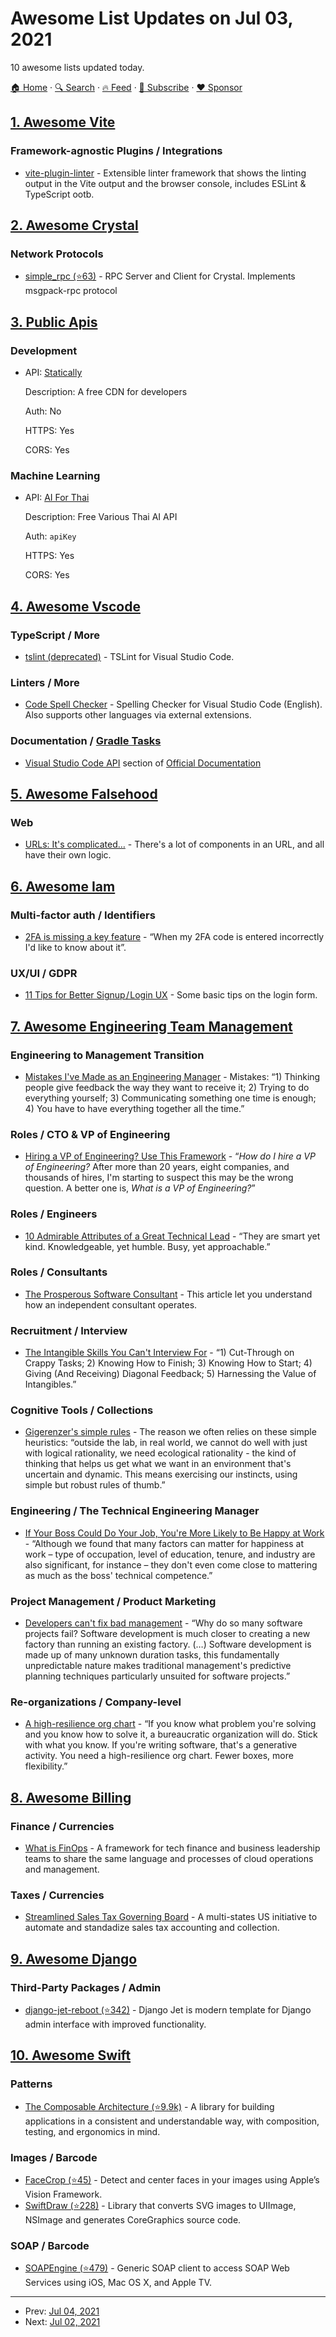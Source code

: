 # Awesome List Updates on Jul 03, 2021

10 awesome lists updated today.

[🏠 Home](/README.md) · [🔍 Search](https://www.trackawesomelist.com/search/) · [🔥 Feed](https://www.trackawesomelist.com/rss.xml) · [📮 Subscribe](https://trackawesomelist.us17.list-manage.com/subscribe?u=d2f0117aa829c83a63ec63c2f&id=36a103854c) · [❤️  Sponsor](https://github.com/sponsors/theowenyoung)



## [1. Awesome Vite](/content/vitejs/awesome-vite/README.md)

### Framework-agnostic Plugins / Integrations

*   [vite-plugin-linter](https://bitbucket.org/unimorphic/vite-plugin-linter) - Extensible linter framework that shows the linting output in the Vite output and the browser console, includes ESLint & TypeScript ootb.

## [2. Awesome Crystal](/content/veelenga/awesome-crystal/README.md)

### Network Protocols

*   [simple\_rpc (⭐63)](https://github.com/kostya/simple_rpc) - RPC Server and Client for Crystal. Implements msgpack-rpc protocol

## [3. Public Apis](/content/public-apis/public-apis/README.md)

### Development

- API: [Statically](https://statically.io/)

  Description: A free CDN for developers

  Auth: No

  HTTPS: Yes

  CORS: Yes



### Machine Learning

- API: [AI For Thai](https://aiforthai.in.th/index.php)

  Description: Free Various Thai AI API

  Auth: `apiKey`

  HTTPS: Yes

  CORS: Yes



## [4. Awesome Vscode](/content/viatsko/awesome-vscode/README.md)

### TypeScript / More

*   [tslint (deprecated)](https://marketplace.visualstudio.com/items?itemName=ms-vscode.vscode-typescript-tslint-plugin) - TSLint for Visual Studio Code.

### Linters / More

*   [Code Spell Checker](https://marketplace.visualstudio.com/items?itemName=streetsidesoftware.code-spell-checker) - Spelling Checker for Visual Studio Code (English). Also supports other languages via external extensions.

### Documentation / [Gradle Tasks](https://marketplace.visualstudio.com/items?itemName=richardwillis.vscode-gradle)

*   [Visual Studio Code API](https://code.visualstudio.com/api) section of [Official Documentation](https://code.visualstudio.com/docs)

## [5. Awesome Falsehood](/content/kdeldycke/awesome-falsehood/README.md)

### Web

*   [URLs: It's complicated…](https://www.netmeister.org/blog/urls.html) - There's a lot of components in an URL, and all have their own logic.

## [6. Awesome Iam](/content/kdeldycke/awesome-iam/README.md)

### Multi-factor auth / Identifiers

*   [2FA is missing a key feature](https://syslog.ravelin.com/2fa-is-missing-a-key-feature-c781c3861db) - “When my 2FA code is entered incorrectly I'd like to know about it”.

### UX/UI / GDPR

*   [11 Tips for Better Signup / Login UX](https://learnui.design/blog/tips-signup-login-ux.html) - Some basic tips on the login form.

## [7. Awesome Engineering Team Management](/content/kdeldycke/awesome-engineering-team-management/README.md)

### Engineering to Management Transition

*   [Mistakes I've Made as an Engineering Manager](https://css-tricks.com/mistakes-ive-made-as-an-engineering-manager/) - Mistakes: “1) Thinking people give feedback the way they want to receive it; 2) Trying to do everything yourself; 3) Communicating something one time is enough; 4) You have to have everything together all the time.”

### Roles / CTO & VP of Engineering

*   [Hiring a VP of Engineering? Use This Framework](https://review.firstround.com/hiring-a-vp-of-engineering-use-this-framework-from-shopify%27s-vpe-to-get-it-right) - “*How do I hire a VP of Engineering?* After more than 20 years, eight companies, and thousands of hires, I'm starting to suspect this may be the wrong question. A better one is, *What is a VP of Engineering?*”

### Roles / Engineers

*   [10 Admirable Attributes of a Great Technical Lead](https://betterprogramming.pub/10-admirable-attributes-of-a-great-technical-lead-251d13a8843b) - “They are smart yet kind. Knowledgeable, yet humble. Busy, yet approachable.”

### Roles / Consultants

*   [The Prosperous Software Consultant](https://dabit3.medium.com/the-prosperous-software-consultant-5dc8d705c5dd) - This article let you understand how an independent consultant operates.

### Recruitment / Interview

*   [The Intangible Skills You Can't Interview For](https://staysaasy.com/leadership/2021/04/12/the-intangible-skills-you-cant-interview-for.html) - “1) Cut-Through on Crappy Tasks; 2) Knowing How to Finish; 3) Knowing How to Start; 4) Giving (And Receiving) Diagonal Feedback; 5) Harnessing the Value of Intangibles.”

### Cognitive Tools / Collections

*   [Gigerenzer's simple rules](https://www.foundingfuel.com/article/gigerenzers-simple-rules/) - The reason we often relies on these simple heuristics: “outside the lab, in real world, we cannot do well with just with logical rationality, we need ecological rationality - the kind of thinking that helps us get what we want in an environment that's uncertain and dynamic. This means exercising our instincts, using simple but robust rules of thumb.”

### Engineering / The Technical Engineering Manager

*   [If Your Boss Could Do Your Job, You're More Likely to Be Happy at Work](https://hbr.org/2016/12/if-your-boss-could-do-your-job-youre-more-likely-to-be-happy-at-work) - “Although we found that many factors can matter for happiness at work – type of occupation, level of education, tenure, and industry are also significant, for instance – they don't even come close to mattering as much as the boss' technical competence.”

### Project Management / Product Marketing

*   [Developers can't fix bad management](https://iism.org/article/developers-can-t-fix-bad-management-57) - “Why do so many software projects fail? Software development is much closer to creating a new factory than running an existing factory. (…) Software development is made up of many unknown duration tasks, this fundamentally unpredictable nature makes traditional management's predictive planning techniques particularly unsuited for software projects.”

### Re-organizations / Company-level

*   [A high-resilience org chart](https://jessitron.com/2021/05/26/a-high-resilience-org-chart/) - “If you know what problem you're solving and you know how to solve it, a bureaucratic organization will do. Stick with what you know. If you're writing software, that's a generative activity. You need a high-resilience org chart. Fewer boxes, more flexibility.”

## [8. Awesome Billing](/content/kdeldycke/awesome-billing/README.md)

### Finance / Currencies

*   [What is FinOps](https://www.finops.org/introduction/what-is-finops/) - A framework for tech finance and business leadership teams to share the same language and processes of cloud operations and management.

### Taxes / Currencies

*   [Streamlined Sales Tax Governing Board](https://www.streamlinedsalestax.org/about-us/about-sstgb) - A multi-states US initiative to automate and standadize sales tax accounting and collection.

## [9. Awesome Django](/content/wsvincent/awesome-django/README.md)

### Third-Party Packages / Admin

*   [django-jet-reboot (⭐342)](https://github.com/b1go/django-jet-reboot) - Django Jet is modern template for Django admin interface with improved functionality.

## [10. Awesome Swift](/content/matteocrippa/awesome-swift/README.md)

### Patterns

*   [The Composable Architecture (⭐9.9k)](https://github.com/pointfreeco/swift-composable-architecture) - A library for building applications in a consistent and understandable way, with composition, testing, and ergonomics in mind.

### Images / Barcode

*   [FaceCrop (⭐45)](https://github.com/Ancestry/FaceCrop) - Detect and center faces in your images using Apple’s Vision Framework.
*   [SwiftDraw (⭐228)](https://github.com/swhitty/SwiftDraw) - Library that converts SVG images to UIImage, NSImage and generates CoreGraphics source code.

### SOAP / Barcode

*   [SOAPEngine (⭐479)](https://github.com/priore/SOAPEngine) - Generic SOAP client to access SOAP Web Services using iOS, Mac OS X, and Apple TV.

---

- Prev: [Jul 04, 2021](/content/2021/07/04/README.md)
- Next: [Jul 02, 2021](/content/2021/07/02/README.md)